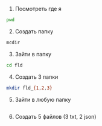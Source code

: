 1. Посмотреть где я
```bash
pwd
```
2. Создать папку
```bash
mcdir
```
3. Зайти в папку
```bash
cd fld
```
4. Создать 3 папки
```bash
mkdir fld_{1,2,3}
```
5. Зайти в любую папку
```bash

```
6. Создать 5 файлов (3 txt, 2 json)
```bash


